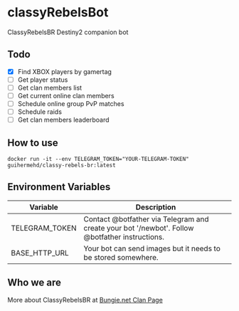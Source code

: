 # classyRebelsBot
ClassyRebelsBR Destiny2 companion bot

## Todo
- [x] Find XBOX players by gamertag
- [ ] Get player status
- [ ] Get clan members list
- [ ] Get current online clan members
- [ ] Schedule online group PvP matches
- [ ] Schedule raids
- [ ] Get clan members leaderboard

## How to use
``` docker run -it --env TELEGRAM_TOKEN="YOUR-TELEGRAM-TOKEN" guihermehd/classy-rebels-br:latest ```

## Environment Variables
Variable | Description
------------ | -------------
TELEGRAM_TOKEN | Contact @botfather via Telegram and create your bot '/newbot'. Follow @botfather instructions.
BASE_HTTP_URL | Your bot can send images but it needs to be stored somewhere.

## Who we are

More about ClassyRebelsBR at [Bungie.net Clan Page](https://www.bungie.net/en/ClanV2/AdminSections?groupid=1808735)
